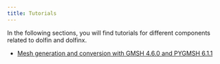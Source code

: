 ```yaml
---
title: Tutorials
---
```


In the following sections, you will find tutorials for different components related to dolfin and dolfinx.

- [Mesh generation and conversion with GMSH 4.6.0 and PYGMSH 6.1.1](converted_files/tutorial_pygmsh.md)
